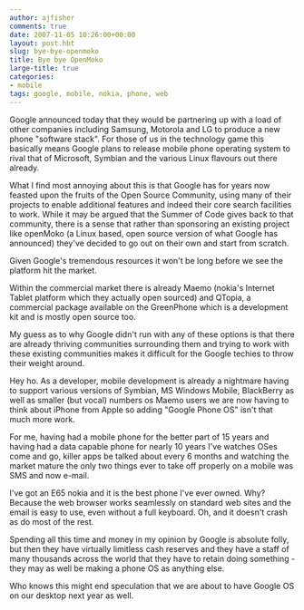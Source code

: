 ```yaml
---
author: ajfisher
comments: true
date: 2007-11-05 10:26:00+00:00
layout: post.hbt
slug: bye-bye-openmoko
title: Bye bye OpenMoko
large-title: true
categories:
- mobile
tags: google, mobile, nokia, phone, web
---
```


Google announced today that they would be partnering up with a load of other companies including Samsung, Motorola and LG to produce a new phone "software stack". For those of us in the technology game this basically means Google plans to release mobile phone operating system to rival that of Microsoft, Symbian and the various Linux flavours out there already.

What I find most annoying about this is that Google has for years now feasted upon the fruits of the Open Source Community, using many of their projects to enable additional features and indeed their core search facilities to work. While it may be argued that the Summer of Code gives back to that community, there is a sense that rather than sponsoring an existing project like openMoko (a Linux based, open source version of what Google has announced) they've decided to go out on their own and start from scratch.

Given Google's tremendous resources it won't be long before we see the platform hit the market.

Within the commercial market there is already Maemo (nokia's Internet Tablet platform which they actually open sourced) and QTopia, a commercial package available on the GreenPhone which is a development kit and is mostly open source too.

My guess as to why Google didn't run with any of these options is that there are already thriving communities surrounding them and trying to work with these existing communities makes it difficult for the Google techies to throw their weight around.

Hey ho. As a developer, mobile development is already a nightmare having to support various versions of Symbian, MS Windows Mobile, BlackBerry as well as smaller (but vocal) numbers os Maemo users we are now having to think about iPhone from Apple so adding "Google Phone OS" isn't that much more work.

For me, having had a mobile phone for the better part of 15 years and having had a data capable phone for nearly 10 years I've watches OSes come and go, killer apps be talked about every 6 months and watching the market mature the only two things ever to take off properly on a mobile was SMS and now e-mail.

I've got an E65 nokia and it is the best phone I've ever owned. Why? Because the web browser works seamlessly on standard web sites and the email is easy to use, even without a full keyboard. Oh, and it doesn't crash as do most of the rest.

Spending all this time and money in my opinion by Google is absolute folly, but then they have virtually limitless cash reserves and they have a staff of many thousands across the world that they have to retain doing something - they may as well be making a phone OS as anything else.

Who knows this might end speculation that we are about to have Google OS on our desktop next year as well.
